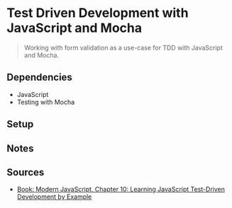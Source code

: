 # Test Driven Development with JavaScript and Mocha

> Working with form validation as a use-case for TDD with JavaScript and Mocha.



## Dependencies

- JavaScript
- Testing with Mocha

## Setup


## Notes


## Sources

- [Book: Modern JavaScript, Chapter 10: Learning JavaScript Test-Driven Development by Example](https://learning.oreilly.com/library/view/modern-javascript/9781492023548/Text/modernjsant1_split_020.html)
